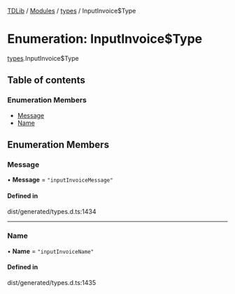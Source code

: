 [TDLib](../README.md) / [Modules](../modules.md) / [types](../modules/types.md) / InputInvoice$Type

# Enumeration: InputInvoice$Type

[types](../modules/types.md).InputInvoice$Type

## Table of contents

### Enumeration Members

- [Message](types.InputInvoice_Type.md#message)
- [Name](types.InputInvoice_Type.md#name)

## Enumeration Members

### Message

• **Message** = ``"inputInvoiceMessage"``

#### Defined in

dist/generated/types.d.ts:1434

___

### Name

• **Name** = ``"inputInvoiceName"``

#### Defined in

dist/generated/types.d.ts:1435
